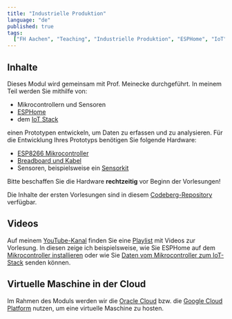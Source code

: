 ```yaml
---
title: "Industrielle Produktion"
language: "de"
published: true
tags:
  ["FH Aachen", "Teaching", "Industrielle Produktion", "ESPHome", "IoT", "MQTT"]
---
```


## Inhalte

Dieses Modul wird gemeinsam mit Prof. Meinecke durchgeführt. In meinem Teil
werden Sie mithilfe von:

- Mikrocontrollern und Sensoren
- [ESPHome](https://esphome.io/)
- dem [IoT Stack](https://codeberg.org/ceedee666/simple-iot-stack)

einen Prototypen entwickeln, um Daten zu erfassen und zu analysieren. Für die
Entwicklung Ihres Prototyps benötigen Sie folgende Hardware:

- [ESP8266 Mikrocontroller](https://www.amazon.de/dp/B06Y1LZLLY)
- [Breadboard und Kabel](https://www.amazon.de/dp/B01N4VCYUK)
- Sensoren, beispielsweise ein
  [Sensorkit](https://www.amazon.de/dp/B01M30ZWQR/)

Bitte beschaffen Sie die Hardware **rechtzeitig** vor Beginn der Vorlesungen!

Die Inhalte der ersten Vorlesungen sind in diesem
[Codeberg-Repository](https://codeberg.org/ceedee666/iot-introduction) verfügbar.

## Videos

Auf meinem [YouTube-Kanal](https://www.youtube.com/c/christiandrumm) finden Sie
eine
[Playlist](https://www.youtube.com/playlist?list=PLl09U8aTDcv0vQ-IPRWS0XJuftaNxViSB)
mit Videos zur Vorlesung. In diesen zeige ich beispielsweise, wie Sie ESPHome
auf dem [Mikrocontroller installieren](https://youtu.be/C-klK8bkEC8) oder wie
Sie [Daten vom Mikrocontroller zum
IoT-Stack](https://youtu.be/6pIvFdLZ-2c?si=EXxJlPWdLc2OX6rS) senden können.

## Virtuelle Maschine in der Cloud

Im Rahmen des Moduls werden wir die [Oracle
Cloud](https://www.oracle.com/cloud/) bzw. die [Google Cloud
Platform](https://console.cloud.google.com/) nutzen, um eine virtuelle Maschine
zu hosten.
